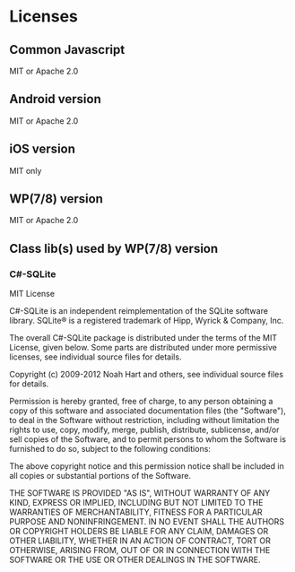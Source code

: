# Licenses

## Common Javascript

MIT or Apache 2.0

## Android version

MIT or Apache 2.0

## iOS version

MIT only

## WP(7/8) version

MIT or Apache 2.0

## Class lib(s) used by WP(7/8) version

### C#-SQLite

  MIT License

  C#-SQLite is an independent reimplementation of the SQLite software library.
  SQLite® is a registered trademark of Hipp, Wyrick & Company, Inc.

  The overall C#-SQLite package is distributed under the terms of the MIT License, given below.  Some parts are distributed under more permissive licenses, see individual source files for details.

  Copyright (c) 2009-2012 Noah Hart and others, see individual source files for details.

  Permission is hereby granted, free of charge, to any person obtaining a copy of this software and associated documentation files (the "Software"), to deal in the Software without restriction, including without limitation the rights to use, copy, modify, merge, publish, distribute, sublicense, and/or sell copies of the Software, and to permit persons to whom the Software is furnished to do so, subject to the following conditions:

  The above copyright notice and this permission notice shall be included in all copies or substantial portions of the Software.

  THE SOFTWARE IS PROVIDED "AS IS", WITHOUT WARRANTY OF ANY KIND, EXPRESS OR IMPLIED, INCLUDING BUT NOT LIMITED TO THE WARRANTIES OF MERCHANTABILITY, FITNESS FOR A PARTICULAR PURPOSE AND NONINFRINGEMENT. IN NO EVENT SHALL THE AUTHORS OR COPYRIGHT HOLDERS BE LIABLE FOR ANY CLAIM, DAMAGES OR OTHER LIABILITY, WHETHER IN AN ACTION OF CONTRACT, TORT OR OTHERWISE, ARISING FROM, OUT OF OR IN CONNECTION WITH THE SOFTWARE OR THE USE OR OTHER DEALINGS IN THE SOFTWARE.

